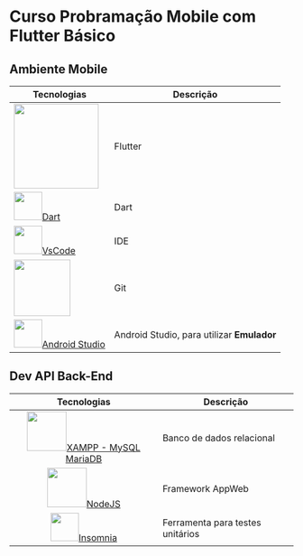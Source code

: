 # Curso Probramação Mobile com Flutter Básico

## Ambiente Mobile
|Tecnologias|Descrição|
|-|-|
|[<img src="https://upload.wikimedia.org/wikipedia/commons/thumb/4/44/Google-flutter-logo.svg/2560px-Google-flutter-logo.svg.png" style="width:150px;">](https://flutter.dev/)|Flutter|
|[<img src="https://upload.wikimedia.org/wikipedia/commons/7/7e/Dart-logo.png" style="width:50px;">Dart](https://dart.dev/)|Dart|
|[<img src="https://logowik.com/content/uploads/images/visual-studio-code7642.jpg" style="width:50px;">VsCode](https://code.visualstudio.com/)|IDE|
|[<img src="https://encrypted-tbn0.gstatic.com/images?q=tbn:ANd9GcTck9NYDEKjM3THMJOHZ696AzMG9ZWu9zLI-ybw1ZaWMQ&s" style="width:100px;">](https://git-scm.com/download/win)|Git|
|[<img src="https://cdn-icons-png.flaticon.com/512/174/174836.png" style="width:50px;">Android Studio](https://developer.android.com/?hl=pt-br)|Android Studio, para utilizar **Emulador**|

## Dev API Back-End
|Tecnologias|Descrição|
|:-:|-|
|[<img src="https://w7.pngwing.com/pngs/952/732/png-transparent-xampp-full-logo-tech-companies.png" style="width:70px;">XAMPP - MySQL MariaDB](https://www.apachefriends.org/pt_br/index.html)|Banco de dados relacional|
|[<img src="https://upload.wikimedia.org/wikipedia/commons/thumb/d/d9/Node.js_logo.svg/2560px-Node.js_logo.svg.png" style="width:70px;">NodeJS](https://www.apachefriends.org/pt_br/index.html)|Framework AppWeb|
|[<img src="https://seeklogo.com/images/I/insomnia-logo-A35E09EB19-seeklogo.com.png" style="width:50px;">Insomnia](https://insomnia.rest/)|Ferramenta para testes unitários|